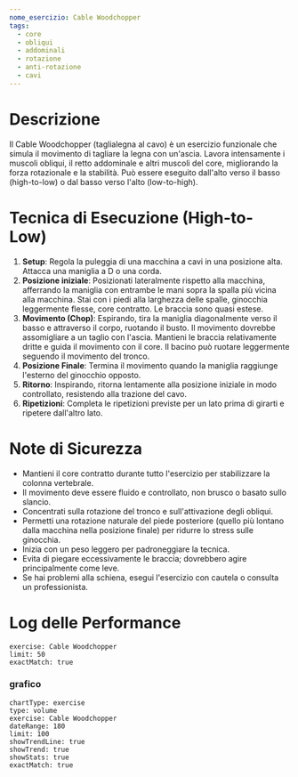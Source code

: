 ```yaml
---
nome_esercizio: Cable Woodchopper
tags:
  - core
  - obliqui
  - addominali
  - rotazione
  - anti-rotazione
  - cavi
---
```


# Descrizione

Il Cable Woodchopper (taglialegna al cavo) è un esercizio funzionale che simula il movimento di tagliare la legna con un'ascia. Lavora intensamente i muscoli obliqui, il retto addominale e altri muscoli del core, migliorando la forza rotazionale e la stabilità. Può essere eseguito dall'alto verso il basso (high-to-low) o dal basso verso l'alto (low-to-high).

# Tecnica di Esecuzione (High-to-Low)

1.  **Setup**: Regola la puleggia di una macchina a cavi in una posizione alta. Attacca una maniglia a D o una corda.
2.  **Posizione iniziale**: Posizionati lateralmente rispetto alla macchina, afferrando la maniglia con entrambe le mani sopra la spalla più vicina alla macchina. Stai con i piedi alla larghezza delle spalle, ginocchia leggermente flesse, core contratto. Le braccia sono quasi estese.
3.  **Movimento (Chop)**: Espirando, tira la maniglia diagonalmente verso il basso e attraverso il corpo, ruotando il busto. Il movimento dovrebbe assomigliare a un taglio con l'ascia. Mantieni le braccia relativamente dritte e guida il movimento con il core. Il bacino può ruotare leggermente seguendo il movimento del tronco.
4.  **Posizione Finale**: Termina il movimento quando la maniglia raggiunge l'esterno del ginocchio opposto.
5.  **Ritorno**: Inspirando, ritorna lentamente alla posizione iniziale in modo controllato, resistendo alla trazione del cavo.
6.  **Ripetizioni**: Completa le ripetizioni previste per un lato prima di girarti e ripetere dall'altro lato.

# Note di Sicurezza

- Mantieni il core contratto durante tutto l'esercizio per stabilizzare la colonna vertebrale.
- Il movimento deve essere fluido e controllato, non brusco o basato sullo slancio.
- Concentrati sulla rotazione del tronco e sull'attivazione degli obliqui.
- Permetti una rotazione naturale del piede posteriore (quello più lontano dalla macchina nella posizione finale) per ridurre lo stress sulle ginocchia.
- Inizia con un peso leggero per padroneggiare la tecnica.
- Evita di piegare eccessivamente le braccia; dovrebbero agire principalmente come leve.
- Se hai problemi alla schiena, esegui l'esercizio con cautela o consulta un professionista.

# Log delle Performance

```workout-log
exercise: Cable Woodchopper
limit: 50
exactMatch: true
```

### grafico

```workout-chart
chartType: exercise
type: volume
exercise: Cable Woodchopper
dateRange: 180
limit: 100
showTrendLine: true
showTrend: true
showStats: true
exactMatch: true
```
